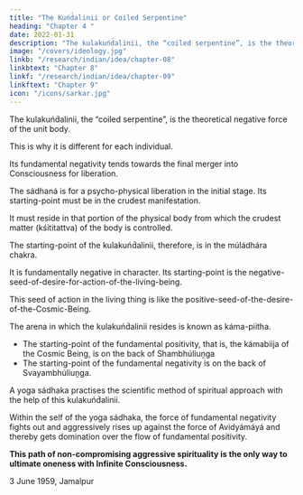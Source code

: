 ```yaml
---
title: "The Kuńd́alinii or Coiled Serpentine"
heading: "Chapter 4 "
date: 2022-01-31
description: "The kulakuńd́alinii, the “coiled serpentine”, is the theoretical negative force of the unit body. This is why it is different for each individual."
image: "/covers/ideology.jpg"
linkb: "/research/indian/idea/chapter-08"
linkbtext: "Chapter 8"
linkf: "/research/indian/idea/chapter-09"
linkftext: "Chapter 9"
icon: "/icons/sarkar.jpg"
---
```





The kulakuńd́alinii, the “coiled serpentine”, is the theoretical negative force of the unit body. 

This is why it is different for each individual.

Its fundamental negativity tends towards the final merger into <!-- Puruśa --> Consciousness for liberation.<!--  attaining mokśa, is called . -->


The sádhaná is for a psycho-physical liberation in the initial stage. Its starting-point must be in the crudest manifestation.

It must reside in that portion of the physical body from which the crudest matter (kśititattva) of the body is controlled. 

The starting-point of the kulakuńd́alinii, therefore, is in the múládhára chakra. 

It is fundamentally negative in character. Its starting-point is the negative-seed-of-desire-for-action-of-the-living-being.  <!-- kámabiija --> 

This seed of action in the living thing is like the <!--  is the same as the point from which the positive resultant force of Prakrti got expressed is the  kámabiija, or icchábiija ,--> positive-seed-of-the-desire-of-the-Cosmic-Being.

The arena in which the kulakuńd́alinii resides is known as káma-piitha. 

- The starting-point of the fundamental positivity, that is, the kámabiija of the Cosmic Being, is on the back of Shambhúliuṋga
- The starting-point of the fundamental negativity is on the back of Svayambhúliuṋga. 


A yoga sádhaka practises the scientific method of spiritual approach with the help of this kulakuńd́alinii.

Within the self of the yoga sádhaka, the force of fundamental negativity fights out and aggressively rises up against the force of Avidyámáyá and thereby gets domination over the flow of fundamental positivity. 

**This path of non-compromising aggressive spirituality is the only way to ultimate oneness with Infinite Consciousness.**

3 June 1959, Jamalpur

